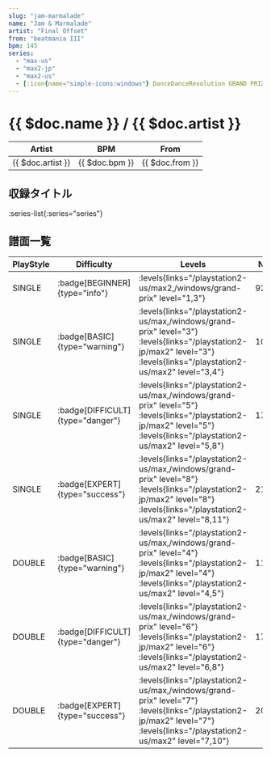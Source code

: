 ```yaml
---
slug: "jam-marmalade"
name: "Jam & Marmalade"
artist: "Final Offset"
from: "beatmania III"
bpm: 145
series:
  - "max-us"
  - "max2-jp"
  - "max2-us"
  - [:icon{name="simple-icons:windows"} DanceDanceRevolution GRAND PRIX](/windows/grand-prix)
---
```


# {{ $doc.name }} / {{ $doc.artist }}

|Artist|BPM|From|
|------|---|----|
|{{ $doc.artist }}|{{ $doc.bpm }}|{{ $doc.from }}|

## 収録タイトル

:series-list{:series="series"}

## 譜面一覧

|PlayStyle|Difficulty|Levels|Notes|Movie|
|---------|----------|------|-----|-----|
|SINGLE| :badge[BEGINNER]{type="info"}| :levels{links="/playstation2-us/max2,/windows/grand-prix" level="1,3"}|92/0||
|SINGLE| :badge[BASIC]{type="warning"}| :levels{links="/playstation2-us/max,/windows/grand-prix" level="3"} :levels{links="/playstation2-jp/max2" level="3"} :levels{links="/playstation2-us/max2" level="3,4"}|109/15||
|SINGLE| :badge[DIFFICULT]{type="danger"}| :levels{links="/playstation2-us/max,/windows/grand-prix" level="5"} :levels{links="/playstation2-jp/max2" level="5"} :levels{links="/playstation2-us/max2" level="5,8"}|179/8||
|SINGLE| :badge[EXPERT]{type="success"}| :levels{links="/playstation2-us/max,/windows/grand-prix" level="8"} :levels{links="/playstation2-jp/max2" level="8"} :levels{links="/playstation2-us/max2" level="8,11"}|212/13||
|DOUBLE| :badge[BASIC]{type="warning"}| :levels{links="/playstation2-us/max,/windows/grand-prix" level="4"} :levels{links="/playstation2-jp/max2" level="4"} :levels{links="/playstation2-us/max2" level="4,5"}|115/6||
|DOUBLE| :badge[DIFFICULT]{type="danger"}| :levels{links="/playstation2-us/max,/windows/grand-prix" level="6"} :levels{links="/playstation2-jp/max2" level="6"} :levels{links="/playstation2-us/max2" level="6,8"}|173/6||
|DOUBLE| :badge[EXPERT]{type="success"}| :levels{links="/playstation2-us/max,/windows/grand-prix" level="7"} :levels{links="/playstation2-jp/max2" level="7"} :levels{links="/playstation2-us/max2" level="7,10"}|205/1||
